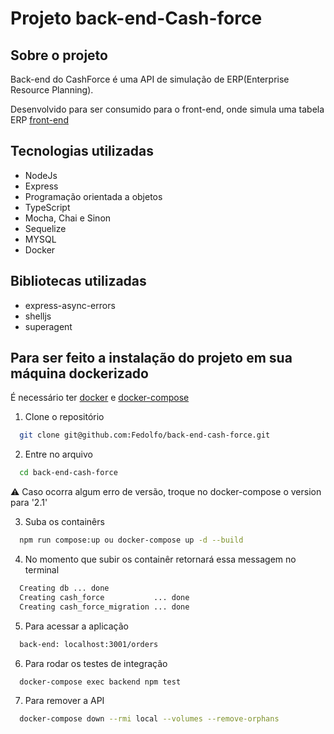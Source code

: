 # Projeto back-end-Cash-force

## Sobre o projeto

Back-end do CashForce é uma API de simulação de ERP(Enterprise Resource Planning).

Desenvolvido para ser consumido para o front-end, onde simula uma tabela ERP [front-end](https://github.com/Fedolfo/front-end-cash-force)

## Tecnologias utilizadas

* NodeJs
* Express
* Programação orientada a objetos
* TypeScript
* Mocha, Chai e Sinon
* Sequelize
* MYSQL
* Docker

## Bibliotecas utilizadas

* express-async-errors
* shelljs
* superagent

## Para ser feito a instalação do projeto em sua máquina dockerizado

É necessário ter [docker](https://docs.docker.com/get-docker/) e [docker-compose](https://docs.docker.com/compose/install/)

1. Clone o repositório
```bash
  git clone git@github.com:Fedolfo/back-end-cash-force.git
```
2. Entre no arquivo
```bash
  cd back-end-cash-force
```
⚠️ Caso ocorra algum erro de versão, troque no docker-compose o version para '2.1'

3. Suba os containêrs
```bash
  npm run compose:up ou docker-compose up -d --build
```
4. No momento que subir os containêr retornará essa messagem no terminal
```bash
  Creating db ... done
  Creating cash_force           ... done
  Creating cash_force_migration ... done
```
5. Para acessar a aplicação
```bash
  back-end: localhost:3001/orders
```
6. Para rodar os testes de integração
```bash
  docker-compose exec backend npm test
```
7. Para remover a API
```bash
  docker-compose down --rmi local --volumes --remove-orphans
